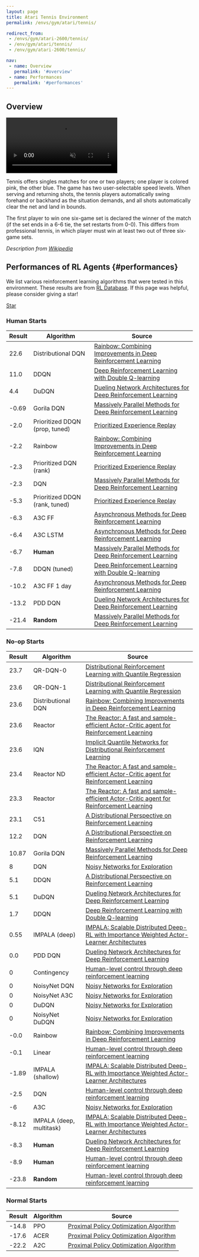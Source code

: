 ```yaml
---
layout: page
title: Atari Tennis Environment
permalink: /envs/gym/atari/tennis/

redirect_from:
 - /envs/gym/atari-2600/tennis/
 - /env/gym/atari/tennis/
 - /env/gym/atari-2600/tennis/

nav:
 - name: Overview
   permalink: '#overview'
 - name: Performances
   permalink: '#performances'
---
```



## Overview

<video autoplay muted loop controls>
  <source src="{{ 'assets/_pages/envs/gym/atari/tennis.mp4' | absolute_url }}" type="video/mp4">
</video>

Tennis offers singles matches for one or two players; one player is colored pink, the other blue. The game has two user-selectable speed levels. When serving and returning shots, the tennis players automatically swing forehand or backhand as the situation demands, and all shots automatically clear the net and land in bounds.

The first player to win one six-game set is declared the winner of the match (if the set ends in a 6-6 tie, the set restarts from 0-0). This differs from professional tennis, in which player must win at least two out of three six-game sets.

*Description from [Wikipedia](https://en.wikipedia.org/wiki/Tennis_(1981_video_game))*


## Performances of RL Agents {#performances}

We list various reinforcement learning algorithms that were tested in this environment. These results are from [RL Database](https://github.com/seungjaeryanlee/rldb). If this page was helpful, please consider giving a star!

<!-- Place this tag where you want the button to render. -->
<a class="github-button" href="https://github.com/seungjaeryanlee/rldb" data-icon="octicon-star" data-size="large" data-show-count="true" aria-label="Star seungjaeryanlee/rldb on GitHub">Star</a>
<!-- Place this tag in your head or just before your close body tag. -->
<script async defer src="https://buttons.github.io/buttons.js"></script>

### Human Starts

| Result | Algorithm | Source |
|--------|-----------|--------|
| 22.6 | Distributional DQN | [Rainbow: Combining Improvements in Deep Reinforcement Learning](https://arxiv.org/abs/1710.02298) |
| 11.0 | DDQN | [Deep Reinforcement Learning with Double Q-learning](https://arxiv.org/abs/1509.06461) |
| 4.4 | DuDQN | [Dueling Network Architectures for Deep Reinforcement Learning](https://arxiv.org/abs/1511.06581) |
| -0.69 | Gorila DQN | [Massively Parallel Methods for Deep Reinforcement Learning](https://arxiv.org/abs/1507.04296) |
| -2.0 | Prioritized DDQN (prop, tuned) | [Prioritized Experience Replay](https://arxiv.org/abs/1511.05952) |
| -2.2 | Rainbow | [Rainbow: Combining Improvements in Deep Reinforcement Learning](https://arxiv.org/abs/1710.02298) |
| -2.3 | Prioritized DQN (rank) | [Prioritized Experience Replay](https://arxiv.org/abs/1511.05952) |
| -2.3 | DQN | [Massively Parallel Methods for Deep Reinforcement Learning](https://arxiv.org/abs/1507.04296) |
| -5.3 | Prioritized DDQN (rank, tuned) | [Prioritized Experience Replay](https://arxiv.org/abs/1511.05952) |
| -6.3 | A3C FF | [Asynchronous Methods for Deep Reinforcement Learning](https://arxiv.org/abs/1602.01783) |
| -6.4 | A3C LSTM | [Asynchronous Methods for Deep Reinforcement Learning](https://arxiv.org/abs/1602.01783) |
| -6.7 | **Human** | [Massively Parallel Methods for Deep Reinforcement Learning](https://arxiv.org/abs/1507.04296) |
| -7.8 | DDQN (tuned) | [Deep Reinforcement Learning with Double Q-learning](https://arxiv.org/abs/1509.06461) |
| -10.2 | A3C FF 1 day | [Asynchronous Methods for Deep Reinforcement Learning](https://arxiv.org/abs/1602.01783) |
| -13.2 | PDD DQN | [Dueling Network Architectures for Deep Reinforcement Learning](https://arxiv.org/abs/1511.06581) |
| -21.4 | **Random** | [Massively Parallel Methods for Deep Reinforcement Learning](https://arxiv.org/abs/1507.04296) |


### No-op Starts

| Result | Algorithm | Source |
|--------|-----------|--------|
| 23.7 | QR-DQN-0 | [Distributional Reinforcement Learning with Quantile Regression](https://arxiv.org/abs/1710.10044) |
| 23.6 | QR-DQN-1 | [Distributional Reinforcement Learning with Quantile Regression](https://arxiv.org/abs/1710.10044) |
| 23.6 | Distributional DQN | [Rainbow: Combining Improvements in Deep Reinforcement Learning](https://arxiv.org/abs/1710.02298) |
| 23.6 | Reactor | [The Reactor: A fast and sample-efficient Actor-Critic agent for Reinforcement Learning](https://arxiv.org/abs/1704.04651) |
| 23.6 | IQN | [Implicit Quantile Networks for Distributional Reinforcement Learning](https://arxiv.org/abs/1806.06923) |
| 23.4 | Reactor ND | [The Reactor: A fast and sample-efficient Actor-Critic agent for Reinforcement Learning](https://arxiv.org/abs/1704.04651) |
| 23.3 | Reactor | [The Reactor: A fast and sample-efficient Actor-Critic agent for Reinforcement Learning](https://arxiv.org/abs/1704.04651) |
| 23.1 | C51 | [A Distributional Perspective on Reinforcement Learning](https://arxiv.org/abs/1707.06887) |
| 12.2 | DQN | [A Distributional Perspective on Reinforcement Learning](https://arxiv.org/abs/1707.06887) |
| 10.87 | Gorila DQN | [Massively Parallel Methods for Deep Reinforcement Learning](https://arxiv.org/abs/1507.04296) |
| 8 | DQN | [Noisy Networks for Exploration](https://arxiv.org/abs/1706.10295) |
| 5.1 | DDQN | [A Distributional Perspective on Reinforcement Learning](https://arxiv.org/abs/1707.06887) |
| 5.1 | DuDQN | [Dueling Network Architectures for Deep Reinforcement Learning](https://arxiv.org/abs/1511.06581) |
| 1.7 | DDQN | [Deep Reinforcement Learning with Double Q-learning](https://arxiv.org/abs/1509.06461) |
| 0.55 | IMPALA (deep) | [IMPALA: Scalable Distributed Deep-RL with Importance Weighted Actor-Learner Architectures](https://arxiv.org/abs/1802.01561) |
| 0.0 | PDD DQN | [Dueling Network Architectures for Deep Reinforcement Learning](https://arxiv.org/abs/1511.06581) |
| 0 | Contingency | [Human-level control through deep reinforcement learning](https://storage.googleapis.com/deepmind-media/dqn/DQNNaturePaper.pdf) |
| 0 | NoisyNet DQN | [Noisy Networks for Exploration](https://arxiv.org/abs/1706.10295) |
| 0 | NoisyNet A3C | [Noisy Networks for Exploration](https://arxiv.org/abs/1706.10295) |
| 0 | DuDQN | [Noisy Networks for Exploration](https://arxiv.org/abs/1706.10295) |
| 0 | NoisyNet DuDQN | [Noisy Networks for Exploration](https://arxiv.org/abs/1706.10295) |
| -0.0 | Rainbow | [Rainbow: Combining Improvements in Deep Reinforcement Learning](https://arxiv.org/abs/1710.02298) |
| -0.1 | Linear | [Human-level control through deep reinforcement learning](https://storage.googleapis.com/deepmind-media/dqn/DQNNaturePaper.pdf) |
| -1.89 | IMPALA (shallow) | [IMPALA: Scalable Distributed Deep-RL with Importance Weighted Actor-Learner Architectures](https://arxiv.org/abs/1802.01561) |
| -2.5 | DQN | [Human-level control through deep reinforcement learning](https://storage.googleapis.com/deepmind-media/dqn/DQNNaturePaper.pdf) |
| -6 | A3C | [Noisy Networks for Exploration](https://arxiv.org/abs/1706.10295) |
| -8.12 | IMPALA (deep, multitask) | [IMPALA: Scalable Distributed Deep-RL with Importance Weighted Actor-Learner Architectures](https://arxiv.org/abs/1802.01561) |
| -8.3 | **Human** | [Dueling Network Architectures for Deep Reinforcement Learning](https://arxiv.org/abs/1511.06581) |
| -8.9 | **Human** | [Human-level control through deep reinforcement learning](https://storage.googleapis.com/deepmind-media/dqn/DQNNaturePaper.pdf) |
| -23.8 | **Random** | [Human-level control through deep reinforcement learning](https://storage.googleapis.com/deepmind-media/dqn/DQNNaturePaper.pdf) |


### Normal Starts

| Result | Algorithm | Source |
|--------|-----------|--------|
| -14.8 | PPO | [Proximal Policy Optimization Algorithm](https://arxiv.org/abs/1707.06347) |
| -17.6 | ACER | [Proximal Policy Optimization Algorithm](https://arxiv.org/abs/1707.06347) |
| -22.2 | A2C | [Proximal Policy Optimization Algorithm](https://arxiv.org/abs/1707.06347) |

